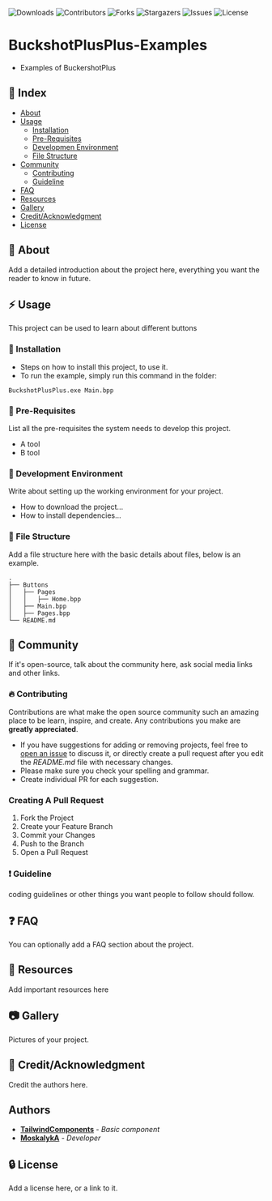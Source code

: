 ![Downloads](https://img.shields.io/github/downloads/MoskalykA/BuckshotPlusPlus-Examples/total) ![Contributors](https://img.shields.io/github/contributors/MoskalykA/BuckshotPlusPlus-Examples?color=dark-green) ![Forks](https://img.shields.io/github/forks/MoskalykA/BuckshotPlusPlus-Examples?style=social) ![Stargazers](https://img.shields.io/github/stars/MoskalykA/BuckshotPlusPlus-Examples?style=social) ![Issues](https://img.shields.io/github/issues/MoskalykA/BuckshotPlusPlus-Examples) ![License](https://img.shields.io/github/license/MoskalykA/BuckshotPlusPlus-Examples) 
# BuckshotPlusPlus-Examples
- Examples of BuckershotPlus

## :ledger: Index

- [About](#beginner-about)
- [Usage](#zap-usage)
  - [Installation](#electric_plug-installation)
  - [Pre-Requisites](#notebook-pre-requisites)
  - [Developmen Environment](#nut_and_bolt-development-environment)
  - [File Structure](#file_folder-file-structure)  
- [Community](#cherry_blossom-community)
  - [Contributing](#fire-contributing)
  - [Guideline](#exclamation-guideline)  
- [FAQ](#question-faq)
- [Resources](#page_facing_up-resources)
- [Gallery](#camera-gallery)
- [Credit/Acknowledgment](#star2-creditacknowledgment)
- [License](#lock-license)

##  :beginner: About
Add a detailed introduction about the project here, everything you want the reader to know in future.

## :zap: Usage
This project can be used to learn about different buttons

###  :electric_plug: Installation
- Steps on how to install this project, to use it.
- To run the example, simply run this command in the folder:

```
BuckshotPlusPlus.exe Main.bpp
```

### :notebook: Pre-Requisites
List all the pre-requisites the system needs to develop this project.
- A tool
- B tool

###  :nut_and_bolt: Development Environment
Write about setting up the working environment for your project.
- How to download the project...
- How to install dependencies...


###  :file_folder: File Structure
Add a file structure here with the basic details about files, below is an example.

```
.
├── Buttons
│   ├── Pages
│   │   ├── Home.bpp
│   ├── Main.bpp
│   ├── Pages.bpp
└── README.md
```

## :cherry_blossom: Community

If it's open-source, talk about the community here, ask social media links and other links.

 ### :fire: Contributing

Contributions are what make the open source community such an amazing place to be learn, inspire, and create. Any contributions you make are **greatly appreciated**.
* If you have suggestions for adding or removing projects, feel free to [open an issue](https://github.com/MoskalykA/BuckshotPlusPlus-Examples/issues/new) to discuss it, or directly create a pull request after you edit the *README.md* file with necessary changes.
* Please make sure you check your spelling and grammar.
* Create individual PR for each suggestion.

### Creating A Pull Request

1. Fork the Project
2. Create your Feature Branch
3. Commit your Changes
4. Push to the Branch
5. Open a Pull Request

### :exclamation: Guideline
coding guidelines or other things you want people to follow should follow.


## :question: FAQ
You can optionally add a FAQ section about the project.

##  :page_facing_up: Resources
Add important resources here

##  :camera: Gallery
Pictures of your project.

## :star2: Credit/Acknowledgment
Credit the authors here.

## Authors

* **[TailwindComponents](https://tailwindcomponents.com/component/button-component-default/landing)** - *Basic component* 
* **[MoskalykA](https://github.com/MoskalykA)** - *Developer* 

##  :lock: License
Add a license here, or a link to it.
